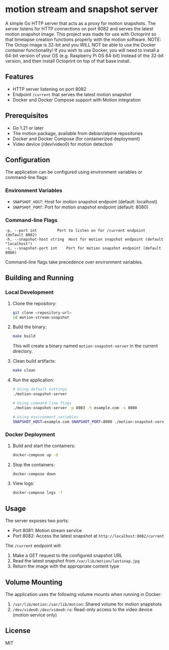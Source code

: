 # motion stream and snapshot server

A simple Go HTTP server that acts as a proxy for motion snapshots. The server listens for HTTP connections on port 8082 and serves the latest motion snapshot image. This project was made for use with Octoprint so that timelapse creation functions properly with the motion software. NOTE: The Octopi image is 32-bit and you WILL NOT be able to use the Docker container functionality! If you wish to use Docker, you will need to install a 64-bit version of your OS (e.g. Raspberry Pi OS 64-bit) instead of the 32-bit version, and then install Octoprint on top of that base install.

## Features

- HTTP server listening on port 8082
- Endpoint `/current` that serves the latest motion snapshot
- Docker and Docker Compose support with Motion integration

## Prerequisites

- Go 1.21 or later
- The motion package, available from debian/alpine repositories
- Docker and Docker Compose (for containerized deployment)
- Video device (/dev/video0) for motion detection

## Configuration

The application can be configured using environment variables or command-line flags:

### Environment Variables
- `SNAPSHOT_HOST`: Host for motion snapshot endpoint (default: localhost)
- `SNAPSHOT_PORT`: Port for motion snapshot endpoint (default: 8080)

### Command-line Flags
```
-p, --port int         Port to listen on for /current endpoint (default 8082)
-h, --snapshot-host string  Host for motion snapshot endpoint (default "localhost")
-s, --snapshot-port int    Port for motion snapshot endpoint (default 8080)
```

Command-line flags take precedence over environment variables.

## Building and Running

### Local Development

1. Clone the repository:
   ```bash
   git clone <repository-url>
   cd motion-stream-snapshot
   ```

2. Build the binary:
   ```bash
   make build
   ```
   This will create a binary named `motion-snapshot-server` in the current directory.

3. Clean build artifacts:
   ```bash
   make clean
   ```

4. Run the application:
   ```bash
   # Using default settings
   ./motion-snapshot-server

   # Using command-line flags
   ./motion-snapshot-server -p 8083 -h example.com -s 8080

   # Using environment variables
   SNAPSHOT_HOST=example.com SNAPSHOT_PORT=8080 ./motion-snapshot-server
   ```

### Docker Deployment

1. Build and start the containers:
   ```bash
   docker-compose up -d
   ```

2. Stop the containers:
   ```bash
   docker-compose down
   ```

3. View logs:
   ```bash
   docker-compose logs -f
   ```

## Usage

The server exposes two ports:
- Port 8081: Motion stream service
- Port 8082: Access the latest snapshot at `http://localhost:8082/current`

The `/current` endpoint will:
1. Make a GET request to the configured snapshot URL
2. Read the latest snapshot from `/var/lib/motion/lastsnap.jpg`
3. Return the image with the appropriate content type

## Volume Mounting

The application uses the following volume mounts when running in Docker:

1. `/var/lib/motion:/var/lib/motion`: Shared volume for motion snapshots
2. `/dev/video0:/dev/video0:ro`: Read-only access to the video device (motion service only)

## License

MIT